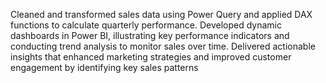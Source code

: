 Cleaned and transformed sales data using Power Query and applied DAX functions to calculate quarterly performance. Developed dynamic dashboards in Power BI, illustrating key performance indicators and conducting trend analysis to monitor sales over time. Delivered actionable insights that enhanced marketing strategies and improved customer engagement by identifying key sales patterns
